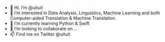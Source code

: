- 👋 Hi, I’m @uituit
- 👀 I’m interested in Data Analysis, Linguistics, Machine Learning and both Computer-aided Translation & Machine Translation.
- 🌱 I’m currently learning Python & Swift
- 💞️ I’m looking to collaborate on ...
- 📫 Find me on Twitter @uituit

<!---
uituit/uituit is a ✨ special ✨ repository because its `README.md` (this file) appears on your GitHub profile.
You can click the Preview link to take a look at your changes.
--->

